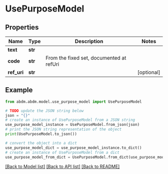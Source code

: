 # UsePurposeModel


## Properties

Name | Type | Description | Notes
------------ | ------------- | ------------- | -------------
**text** | **str** |  | 
**code** | **str** | From the fixed set, documented at refUri | 
**ref_uri** | **str** |  | [optional] 

## Example

```python
from abdm.abdm.model.use_purpose_model import UsePurposeModel

# TODO update the JSON string below
json = "{}"
# create an instance of UsePurposeModel from a JSON string
use_purpose_model_instance = UsePurposeModel.from_json(json)
# print the JSON string representation of the object
print(UsePurposeModel.to_json())

# convert the object into a dict
use_purpose_model_dict = use_purpose_model_instance.to_dict()
# create an instance of UsePurposeModel from a dict
use_purpose_model_from_dict = UsePurposeModel.from_dict(use_purpose_model_dict)
```
[[Back to Model list]](../README.md#documentation-for-models) [[Back to API list]](../README.md#documentation-for-api-endpoints) [[Back to README]](../README.md)


